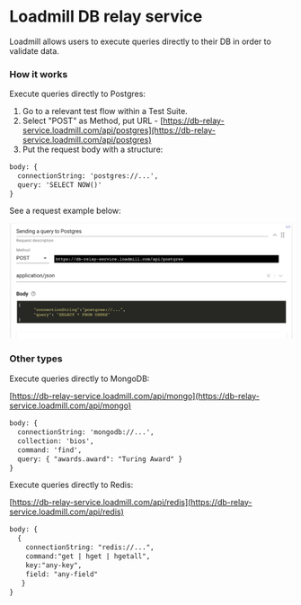 # Loadmill DB relay service

Loadmill allows users to execute queries directly to their DB in order to validate data.

### How it works

Execute queries directly to Postgres:

1. Go to a relevant test flow within a Test Suite.
2. Select "POST" as Method, put URL - [https://db-relay-service.loadmill.com/api/postgres](https://db-relay-service.loadmill.com/api/postgres)
3. Put the request body with a structure:

```text
body: {
  connectionString: 'postgres://...',
  query: 'SELECT NOW()'
}
```

See a request example below:

![](../.gitbook/assets/screen-shot-2021-02-25-at-16.17.02.png)

### Other types

Execute queries directly to MongoDB:

[https://db-relay-service.loadmill.com/api/mongo](https://db-relay-service.loadmill.com/api/mongo)

```text
body: {
  connectionString: 'mongodb://...',
  collection: 'bios',
  command: 'find',
  query: { "awards.award": "Turing Award" }
}
```

Execute queries directly to Redis:

[https://db-relay-service.loadmill.com/api/redis](https://db-relay-service.loadmill.com/api/redis)

```text
body: {
  {
    connectionString: "redis://...", 
    command:"get | hget | hgetall",
    key:"any-key",
    field: "any-field"
   }
}
```

### 


